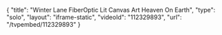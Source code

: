 {
    "title": "Winter Lane FiberOptic Lit Canvas Art Heaven On Earth",
    "type": "solo",
    "layout": "iframe-static",
    "videoId": "112329893",
    "url": "\/tvpembed\/112329893"
}